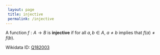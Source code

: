 ```yaml
---
 layout: page
 title: injective
 permalink: /injective
---
```

A function $f:A\to B$ is **injective** if for all $a,b \in A$, $a\neq b$ implies that $f(a)\neq f(b)$. 

Wikidata ID: [Q182003](https://www.wikidata.org/wiki/Q182003)